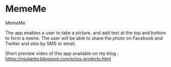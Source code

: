 # MemeMe
MemeMe

The app enables a user to take a picture, and add text at the top and bottom to form a meme. The user will be able to share the photo on Facebook and Twitter and also by SMS or email.

Short preview video of this app available on my blog : https://nsutanto.blogspot.com/p/ios-projects.html
